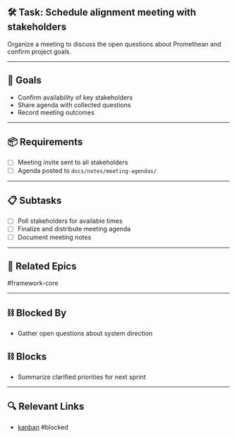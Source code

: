 ## 🛠️ Task: Schedule alignment meeting with stakeholders

Organize a meeting to discuss the open questions about Promethean and confirm project goals.

---

## 🎯 Goals
- Confirm availability of key stakeholders
- Share agenda with collected questions
- Record meeting outcomes

---

## 📦 Requirements
- [ ] Meeting invite sent to all stakeholders
- [ ] Agenda posted to `docs/notes/meeting-agendas/`

---

## 📋 Subtasks
- [ ] Poll stakeholders for available times
- [ ] Finalize and distribute meeting agenda
- [ ] Document meeting notes

---

## 🔗 Related Epics
#framework-core

---

## ⛓️ Blocked By
- Gather open questions about system direction

## ⛓️ Blocks
- Summarize clarified priorities for next sprint

---

## 🔍 Relevant Links
- [kanban](../boards/kanban.md)
#blocked
